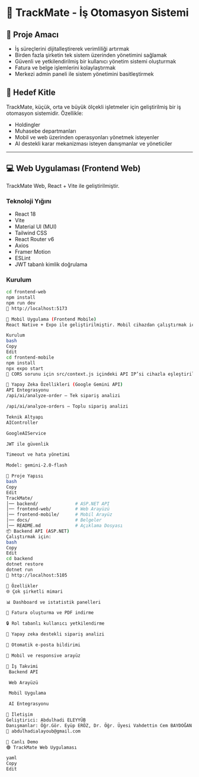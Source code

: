 # 🏢 TrackMate - İş Otomasyon Sistemi

## 🚀 Proje Amacı

- İş süreçlerini dijitalleştirerek verimliliği artırmak
- Birden fazla şirketin tek sistem üzerinden yönetimini sağlamak
- Güvenli ve yetkilendirilmiş bir kullanıcı yönetim sistemi oluşturmak
- Fatura ve belge işlemlerini kolaylaştırmak
- Merkezi admin paneli ile sistem yönetimini basitleştirmek

## 🎯 Hedef Kitle

TrackMate, küçük, orta ve büyük ölçekli işletmeler için geliştirilmiş bir iş otomasyon sistemidir. Özellikle:
- Holdingler
- Muhasebe departmanları
- Mobil ve web üzerinden operasyonları yönetmek isteyenler
- AI destekli karar mekanizması isteyen danışmanlar ve yöneticiler

---

## 💻 Web Uygulaması (Frontend Web)

TrackMate Web, React + Vite ile geliştirilmiştir.

### Teknoloji Yığını

- React 18
- Vite
- Material UI (MUI)
- Tailwind CSS
- React Router v6
- Axios
- Framer Motion
- ESLint
- JWT tabanlı kimlik doğrulama

### Kurulum

```bash
cd frontend-web
npm install
npm run dev
📍 http://localhost:5173

📱 Mobil Uygulama (Frontend Mobile)
React Native + Expo ile geliştirilmiştir. Mobil cihazdan çalıştırmak için QR kod ile Expo Go kullanılabilir.

Kurulum
bash
Copy
Edit
cd frontend-mobile
npm install
npx expo start
🔁 CORS sorunu için src/context.js içindeki API IP’si cihazla eşleştirilmelidir.

🧠 Yapay Zeka Özellikleri (Google Gemini API)
API Entegrasyonu
/api/ai/analyze-order – Tek sipariş analizi

/api/ai/analyze-orders – Toplu sipariş analizi

Teknik Altyapı
AIController

GoogleAIService

JWT ile güvenlik

Timeout ve hata yönetimi

Model: gemini-2.0-flash

🧱 Proje Yapısı
bash
Copy
Edit
TrackMate/
│── backend/              # ASP.NET API  
│── frontend-web/         # Web Arayüzü  
│── frontend-mobile/      # Mobil Arayüz  
│── docs/                 # Belgeler  
│── README.md             # Açıklama Dosyası
📦 Backend API (ASP.NET)
Çalıştırmak için:
bash
Copy
Edit
cd backend
dotnet restore
dotnet run
📍 http://localhost:5105

🌟 Özellikler
🌐 Çok şirketli mimari

📊 Dashboard ve istatistik panelleri

🧾 Fatura oluşturma ve PDF indirme

🔒 Rol tabanlı kullanıcı yetkilendirme

🤖 Yapay zeka destekli sipariş analizi

📧 Otomatik e-posta bildirimi

📱 Mobil ve responsive arayüz

📅 İş Takvimi
 Backend API

 Web Arayüzü

 Mobil Uygulama

 AI Entegrasyonu

📧 İletişim
Geliştirici: Abdulhadi ELEYYÜB
Danışmanlar: Öğr.Gör. Eyüp ERÖZ, Dr. Öğr. Üyesi Vahdettin Cem BAYDOĞAN
📩 abdulhadialayoub@gmail.com

🔗 Canlı Demo
🟢 TrackMate Web Uygulaması

yaml
Copy
Edit
